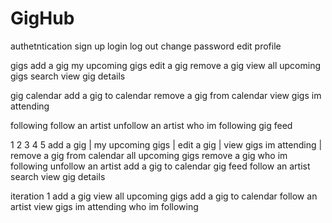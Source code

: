# GigHub


authetntication
  sign up
  login
  log out
  change password
  edit profile
  
gigs
  add a gig 
  my upcoming gigs
  edit a gig
  remove a gig
  view all upcoming gigs
  search
  view gig details
  
gig calendar
  add a gig to calendar
  remove a gig from calendar
  view gigs im attending

following
  follow an artist
  unfollow an artist
  who im following
  gig feed


1                    2                      3                       4                           5
add a gig        | my upcoming gigs  | edit a gig            | view gigs im attending    | remove a gig from calendar
                   all upcoming gigs   remove a gig             who im following            unfollow an artist
                                       add a gig to calendar    gig feed
                                       follow an artist
                                       search
                                       view gig details
                                       
                                       
iteration 1
add a gig
view all upcoming gigs
add a gig to calendar
follow an artist
view gigs im attending
who im following
                                       
